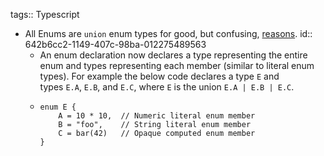 tags:: Typescript

- All Enums are `union` enum types for good, but confusing, [reasons](https://github.com/microsoft/TypeScript/pull/50528).
  id:: 642b6cc2-1149-407c-98ba-012275489563
	- An enum declaration now declares a type representing the entire enum and types representing each member (similar to literal enum types). For example the below code declares a type `E` and types `E.A`, `E.B`, and `E.C`, where `E` is the union `E.A | E.B | E.C`.
	- ```
	  enum E {
	      A = 10 * 10,  // Numeric literal enum member
	      B = "foo",    // String literal enum member
	      C = bar(42)   // Opaque computed enum member
	  }
	  ```
